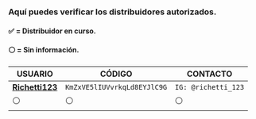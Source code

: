 ### Aquí puedes verificar los distribuidores autorizados.
#### ✅ = Distribuidor en curso.
#### ⚪ = Sin información.

| USUARIO          |   CÓDIGO                | CONTACTO   
| ------------     | ------------            | ------------
| [**Richetti123**](https://github.com/Richetti123)        | `KmZxVE5lIUVvrkqLd8EYJlC9G`               | `IG: @richetti_123` 
| ⚪        | ⚪               |  ⚪

